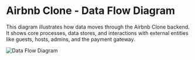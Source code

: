 # Airbnb Clone - Data Flow Diagram

This diagram illustrates how data moves through the Airbnb Clone backend. It shows core processes, data stores, and interactions with external entities like guests, hosts, admins, and the payment gateway.

![Data Flow Diagram](data-flow.png)
